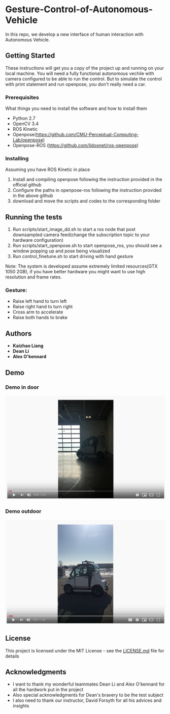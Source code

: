 



# Gesture-Control-of-Autonomous-Vehicle

In this repo, we develop a new interface of human interaction with Autonomous Vehicle.  

## Getting Started

These instructions will get you a copy of the project up and running on your local machine. You will need a fully functional autonomous vechile with camera configured to be able to run the control. But to simulate the control with print statement and run openpose, you don't really need a car.

### Prerequisites

What things you need to install the software and how to install them
* Python 2.7
* OpenCV 3.4
* ROS Kinetic
* Openpose(https://github.com/CMU-Perceptual-Computing-Lab/openpose)
* Openpose-ROS (https://github.com/ildoonet/ros-openpose)

### Installing
Assuming you have ROS Kinetic in place
1. Install and compiling openpose following the instruction provided in the official github
2. Configure the paths in openpose-ros following the instruction provided in the above github
3. download and move the scripts and codes to the corresponding folder

## Running the tests

1. Run scripts/start_image_dd.sh to start a ros node that post downsampled camera feed(change the subscription topic to your hardware configuration)
2. Run scripts/start_openpose.sh to start openpose_ros, you should see a window popping up and pose being visualized
3. Run control_finetune.sh to start driving with hand gesture

Note: The system is developed assume extremely limited resources(GTX 1050 2GB), if you have better hardware you might want to use high resolution and frame rates.

### Gesture:
* Raise left hand to turn left
* Raise right hand to turn right
* Cross arm to accelerate
* Raise both hands to brake

## Authors

* **Kaizhao Liang**
* **Dean Li**
* **Alex O'kennard**

## Demo
### Demo in door
[![Demo1](https://github.com/kyleliang919/Gesture-Control-of-Autonomous-Vehicle/blob/master/thumbnails/demo1.png)](https://www.youtube.com/watch?v=nNd_gHcEi-4)
### Demo outdoor
[![Demo2](https://github.com/kyleliang919/Gesture-Control-of-Autonomous-Vehicle/blob/master/thumbnails/demo2.png)](https://www.youtube.com/watch?v=5Q1_zXuTLAw)
## License

This project is licensed under the MIT License - see the [LICENSE.md](LICENSE.md) file for details

## Acknowledgments

* I want to thank my wonderful teammates Dean Li and Alex O'kennard for all the hardwork put in the project
* Also special acknowledgments for Dean's bravery to be the test subject
* I also need to thank our instructor, David Forsyth for all his advices and insights
